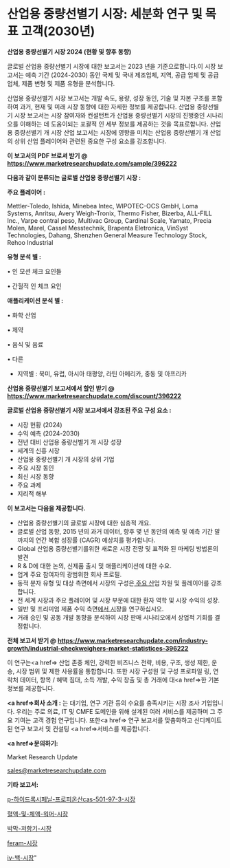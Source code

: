 # 산업용 중량선별기 시장: 세분화 연구 및 목표 고객(2030년)

<strong>산업용 중량선별기 시장 2024 (현황 및 향후 동향)</strong>

글로벌 산업용 중량선별기 시장에 대한 보고서는 2023 년을 기준으로합니다.이 시장 보고서는 예측 기간 (2024-2030) 동안 국제 및 국내 제조업체, 지역, 공급 업체 및 공급 업체, 제품 변형 및 제품 유형을 분석합니다.

산업용 중량선별기 시장 보고서는 개발 속도, 용량, 성장 동인, 기술 및 자본 구조를 포함하여 과거, 현재 및 미래 시장 동향에 대한 자세한 정보를 제공합니다. 산업용 중량선별기 시장 보고서는 시장 참여자와 컨설턴트가 산업용 중량선별기 시장의 진행중인 시나리오를 이해하는 데 도움이되는 포괄적 인 세부 정보를 제공하는 것을 목표로합니다. 산업용 중량선별기 개 시장 산업 보고서는 시장에 영향을 미치는 산업용 중량선별기 개 산업의 상위 산업 플레이어와 관련된 중요한 구성 요소를 강조합니다.



<strong>이 보고서의 PDF 브로셔 받기 @ <a href=https://www.marketresearchupdate.com/sample/396222>https://www.marketresearchupdate.com/sample/396222</a></strong>



<strong>다음과 같이 분류되는 글로벌 산업용 중량선별기 시장 :</strong>



<strong>주요 플레이어 :</strong>

Mettler-Toledo, Ishida, Minebea Intec, WIPOTEC-OCS GmbH, Loma Systems, Anritsu, Avery Weigh-Tronix, Thermo Fisher, Bizerba, ALL-FILL Inc., Varpe contral peso, Multivac Group, Cardinal Scale, Yamato, Precia Molen, Marel, Cassel Messtechnik, Brapenta Eletronica, VinSyst Technologies, Dahang, Shenzhen General Measure Technology Stock, Rehoo Industrial



<strong>유형 분석 별 :</strong>

• 인 모션 체크 요인들

• 간헐적 인 체크 요인



<strong>애플리케이션 분석 별 :</strong>

• 화학 산업

• 제약

• 음식 및 음료

• 다른

<ul>
  <li>지역별 : 북미, 유럽, 아시아 태평양, 라틴 아메리카, 중동 및 아프리카</li>
</ul>


<strong>산업용 중량선별기 보고서에서 할인 받기 @ <a href=https://www.marketresearchupdate.com/discount/396222>https://www.marketresearchupdate.com/discount/396222</a></strong>



<strong>글로벌 산업용 중량선별기 시장 보고서에서 강조된 주요 구성 요소 :</strong>
<ul>
  <li>시장 현황 (2024)</li>
  <li>수익 예측 (2024-2030)</li>
  <li>전년 대비 산업용 중량선별기 개 시장 성장</li>
  <li>세계의 신흥 시장</li>
  <li>산업용 중량선별기 개 시장의 상위 기업</li>
  <li>주요 시장 동인</li>
  <li>최신 시장 동향</li>
  <li>주요 과제</li>
  <li>지리적 해부</li>
</ul>


<strong>이 보고서는 다음을 제공합니다.</strong>
<ul>
  <li>산업용 중량선별기의 글로벌 시장에 대한 심층적 개요.</li>
  <li>글로벌 산업 동향, 2015 년의 과거 데이터, 향후 몇 년 동안의 예측 및 예측 기간 말까지의 연간 복합 성장률 (CAGR) 예상치를 평가합니다.</li>
  <li>Global 산업용 중량선별기를위한 새로운 시장 전망 및 표적화 된 마케팅 방법론의 발견</li>
  <li>R &amp; D에 대한 논의, 신제품 출시 및 애플리케이션에 대한 수요.</li>
  <li>업계 주요 참여자의 광범위한 회사 프로필.</li>
  <li>동적 분자 유형 및 대상 측면에서 시장의 구성은<a href=> 주요 산</a>업 자원 및 플레이어를 강조합니다.</li>
  <li>전 세계 시장과 주요 플레이어 및 시장 부문에 대한 환자 역학 및 시장 수익의 성장.</li>
  <li>일반 및 프리미엄 제품 수익 측면<a href=>에서 시</a>장을 연구하십시오.</li>
  <li>거래 승인 및 공동 개발 동향을 분석하여 시장 판매 시나리오에서 상업적 기회를 결정합니다.</li>
</ul>



<strong>전체 보고서 받기 @ <a href=https://www.marketresearchupdate.com/industry-growth/industrial-checkweighers-market-statistices-396222>https://www.marketresearchupdate.com/industry-growth/industrial-checkweighers-market-statistices-396222</a></strong>

이 연구는<a href=> 산업 존중</a> 체인, 강력한 비즈니스 전략, 비용, 구조, 생성 제한, 운송, 시장 범위 및 제한 사용률을 통합합니다. 또한 시장 구성원 및 구성 프로파일 링, 연락처 데이터, 항목 / 혜택 침대, 소득 개발, 수익 창출 및 총 거래에 대<a href=>한 기본 </a>정보를 제공합니다.



<strong><a href=>회사 소</a>개 :</strong>
는 대기업, 연구 기관 등의 수요를 충족시키는 시장 조사 기업입니다. 우리는 주로 의료, IT 및 CMFE 도메인을 위해 설계된 여러 서비스를 제공하며 그 주요 기여는 고객 경험 연구입니다. 또한<a href=> 연구 보</a>고서를 맞춤화하고 신디케이트 된 연구 보고서 및 컨설팅 <a href=>서비스</a>를 제공합니다.



<strong><a href=>문의하기:</a></strong>

Market Research Update

sales@marketresearchupdate.com



<strong>기타 보고서:</strong>

<a href=https://www.linkedin.com/pulse/p-하이드록시페닐-프로피온산cas-501-97-3-시장-진입-전략/>p-하이드록시페닐-프로피온산cas-501-97-3-시장</a>

<a href=https://www.linkedin.com/pulse/혈액-및-체액-워머-시장-현재-미래-성장-2029-analytics-alchemy-360-analysis-dmief/>혈액-및-체액-워머-시장</a>

<a href=https://www.linkedin.com/pulse/박막-저항기-시장-진입-전략-및-위험-평가2029년-trend-tracking-tips-360-analysis-x6awf/>박막-저항기-시장</a>

<a href=https://www.linkedin.com/pulse/feram-시장-규모-및-성장-2023-trend-tracking-tips-360-analysis-lo7yf/>feram-시장</a>

<a href=https://www.linkedin.com/pulse/iv-백-시장-현재-및-미래-성장-2029-isdailynews-x3g5f/>iv-백-시장</a>"
